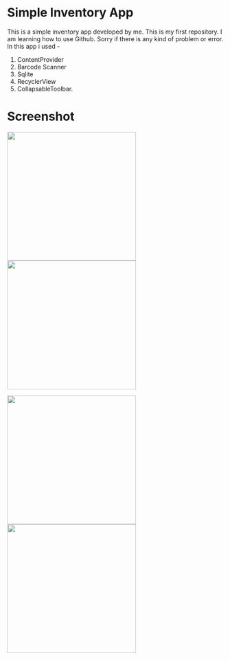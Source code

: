 # Simple Inventory App
This is a simple inventory app developed by me. This is my first repository. I am learning how to use Github. Sorry if there is any kind of problem or error. In this app i used -

1. ContentProvider
2. Barcode Scanner
3. Sqlite 
4. RecyclerView
5. CollapsableToolbar.

# Screenshot
<img src="https://raw.githubusercontent.com/Smarpit-Singh/MyApplication/master/Screenshot_2018-02-03-10-57-20.png" width="300"/>  <img src="https://raw.githubusercontent.com/Smarpit-Singh/MyApplication/master/Screenshot_2018-02-03-10-59-10.png" width="300"/>


<img src="https://raw.githubusercontent.com/Smarpit-Singh/MyApplication/master/Screenshot_2018-02-03-10-59-18.png" width="300"/>  <img src="https://raw.githubusercontent.com/Smarpit-Singh/MyApplication/master/Screenshot_2018-02-03-10-59-57.png" width="300"/>

